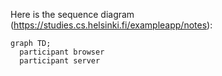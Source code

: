 Here is the sequence diagram (https://studies.cs.helsinki.fi/exampleapp/notes):

```mermaid
graph TD;
  participant browser
  participant server
```
